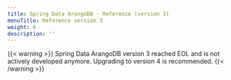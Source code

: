 ```yaml
---
title: Spring Data ArangoDB - Reference (version 3)
menuTitle: Reference version 3
weight: 6
description: ''
---
```


{{< warning >}}
Spring Data ArangoDB version 3 reached EOL and is not actively developed anymore.
Upgrading to version 4 is recommended.
{{< /warning >}}
